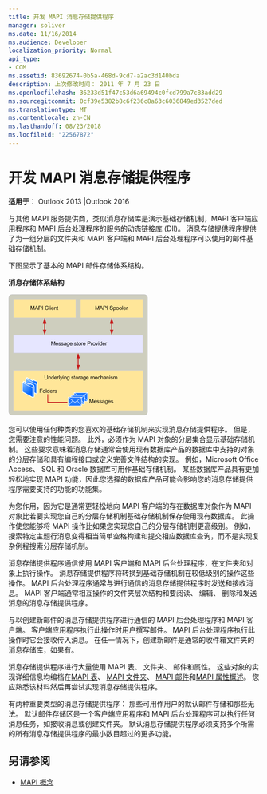 ```yaml
---
title: 开发 MAPI 消息存储提供程序
manager: soliver
ms.date: 11/16/2014
ms.audience: Developer
localization_priority: Normal
api_type:
- COM
ms.assetid: 83692674-0b5a-468d-9cd7-a2ac3d140bda
description: 上次修改时间： 2011 年 7 月 23 日
ms.openlocfilehash: 36233d51f47c53d6a69494c0fcd799a7c83add29
ms.sourcegitcommit: 0cf39e5382b8c6f236c8a63c6036849ed3527ded
ms.translationtype: MT
ms.contentlocale: zh-CN
ms.lasthandoff: 08/23/2018
ms.locfileid: "22567872"
---
```

# <a name="developing-a-mapi-message-store-provider"></a>开发 MAPI 消息存储提供程序
  
**适用于**： Outlook 2013 |Outlook 2016 
  
与其他 MAPI 服务提供商，类似消息存储库是演示基础存储机制，MAPI 客户端应用程序和 MAPI 后台处理程序的服务的动态链接库 (Dll)。 消息存储提供程序提供了为一组分层的文件夹和 MAPI 客户端和 MAPI 后台处理程序可以使用的邮件基础存储机制。
  
下图显示了基本的 MAPI 邮件存储体系结构。
  
**消息存储体系结构**
  
![消息存储体系结构](media/storearc.gif "消息存储体系结构")
  
您可以使用任何种类的您喜欢的基础存储机制来实现消息存储提供程序。 但是，您需要注意的性能问题。 此外，必须作为 MAPI 对象的分层集合显示基础存储机制。 这些要求意味着消息存储通常会使用现有数据库产品的数据库中支持的对象的分层存储和具有编程接口或定义完善文件结构的实现。 例如，Microsoft Office Access、 SQL 和 Oracle 数据库可用作基础存储机制。 某些数据库产品具有更加轻松地实现 MAPI 功能，因此您选择的数据库产品可能会影响您的消息存储提供程序需要支持的功能的功能集。
  
为您作用，因为它是通常更轻松地向 MAPI 客户端的存在数据库对象作为 MAPI 对象比若要实现您自己的分层存储机制基础存储机制保存使用现有数据库。 此操作使您能够将 MAPI 操作比如果您实现您自己的分层存储机制更高级别。 例如，搜索特定主题行消息变得相当简单空格构建和提交相应数据库查询，而不是实现复杂例程搜索分层存储机制。
  
消息存储提供程序通信使用 MAPI 客户端和 MAPI 后台处理程序，在文件夹和对象上执行操作。 消息存储提供程序将转换到基础存储机制在较低级别的操作这些操作。 MAPI 后台处理程序通常与进行通信的消息存储提供程序时发送和接收消息。 MAPI 客户端通常相互操作的文件夹层次结构和要阅读、 编辑、 删除和发送消息的消息存储提供程序。
  
与以创建新邮件的消息存储提供程序进行通信的 MAPI 后台处理程序和 MAPI 客户端。 客户端应用程序执行此操作时用户撰写邮件。 MAPI 后台处理程序执行此操作时它会接收传入消息。 在任一情况下，创建新邮件是通常的收件箱文件夹的消息存储库，如果有。
  
消息存储提供程序进行大量使用 MAPI 表、 文件夹、 邮件和属性。 这些对象的实现详细信息均编档在[MAPI 表](mapi-tables.md)、 [MAPI 文件夹](mapi-folders.md)、 [MAPI 邮件](mapi-messages.md)和[MAPI 属性概述](mapi-property-overview.md)。 您应熟悉该材料然后再尝试实现消息存储提供程序。
  
有两种重要类型的消息存储提供程序： 那些可用作用户的默认邮件存储和那些无法。 默认邮件存储区是一个客户端应用程序和 MAPI 后台处理程序可以执行任何消息任务，如接收消息或创建文件夹。 默认消息存储提供程序必须支持多个所需的所有消息存储提供程序的最小数目超过的更多功能。
  
## <a name="see-also"></a>另请参阅

- [MAPI 概念](mapi-concepts.md)


